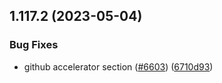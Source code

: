 ## 1.117.2 (2023-05-04)


### Bug Fixes

* github accelerator section ([#6603](https://github.com/EddieHubCommunity/LinkFree/issues/6603)) ([6710d93](https://github.com/EddieHubCommunity/LinkFree/commit/6710d934ef6ddaed48694b55281f945d94ee0ac0))



